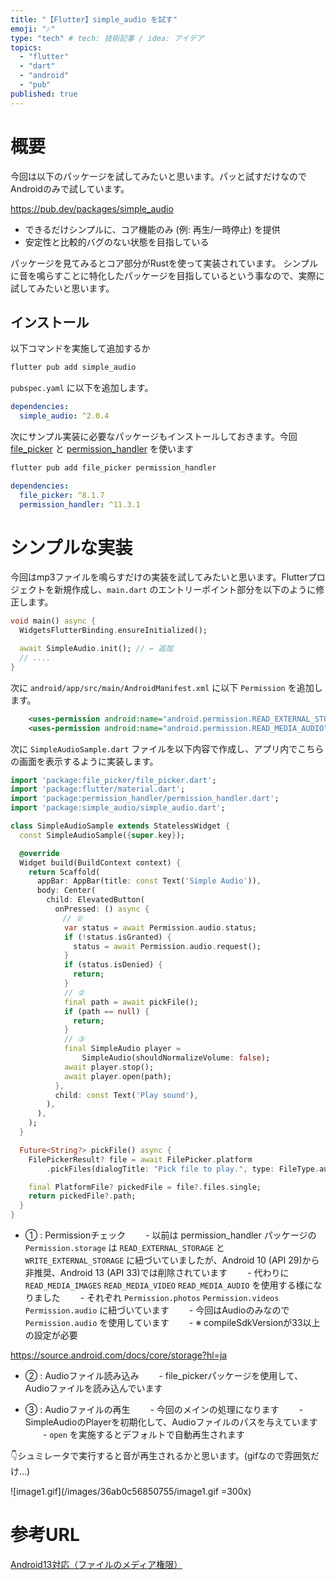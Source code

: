 ```yaml
---
title: "【Flutter】simple_audio を試す"
emoji: "🎶"
type: "tech" # tech: 技術記事 / idea: アイデア
topics:
  - "flutter"
  - "dart"
  - "android"
  - "pub"
published: true
---
```

# 概要
今回は以下のパッケージを試してみたいと思います。パッと試すだけなのでAndroidのみで試しています。

https://pub.dev/packages/simple_audio

- できるだけシンプルに、コア機能のみ (例: 再生/一時停止) を提供
- 安定性と比較的バグのない状態を目指している

パッケージを見てみるとコア部分がRustを使って実装されています。
シンプルに音を鳴らすことに特化したパッケージを目指しているという事なので、実際に試してみたいと思います。

## インストール

以下コマンドを実施して追加するか

```bash
flutter pub add simple_audio
```

`pubspec.yaml` に以下を追加します。

```yaml
dependencies:
  simple_audio: ^2.0.4
```

次にサンプル実装に必要なパッケージもインストールしておきます。今回 [file_picker](https://pub.dev/packages/file_picker) と [permission_handler](https://pub.dev/packages/permission_handler) を使います

```bash
flutter pub add file_picker permission_handler
```

```yaml
dependencies:
  file_picker: ^8.1.7
  permission_handler: ^11.3.1
```

# シンプルな実装

今回はmp3ファイルを鳴らすだけの実装を試してみたいと思います。Flutterプロジェクトを新規作成し、`main.dart` のエントリーポイント部分を以下のように修正します。

```dart
void main() async {
  WidgetsFlutterBinding.ensureInitialized();

  await SimpleAudio.init(); // ← 追加
  // ....
}
```

次に `android/app/src/main/AndroidManifest.xml` に以下 `Permission` を追加します。

```xml
    <uses-permission android:name="android.permission.READ_EXTERNAL_STORAGE" android:maxSdkVersion="32" />
    <uses-permission android:name="android.permission.READ_MEDIA_AUDIO" />
```

次に `SimpleAudioSample.dart` ファイルを以下内容で作成し、アプリ内でこちらの画面を表示するように実装します。

```dart
import 'package:file_picker/file_picker.dart';
import 'package:flutter/material.dart';
import 'package:permission_handler/permission_handler.dart';
import 'package:simple_audio/simple_audio.dart';

class SimpleAudioSample extends StatelessWidget {
  const SimpleAudioSample({super.key});

  @override
  Widget build(BuildContext context) {
    return Scaffold(
      appBar: AppBar(title: const Text('Simple Audio')),
      body: Center(
        child: ElevatedButton(
          onPressed: () async {
　　　　　　　// ①
            var status = await Permission.audio.status;
            if (!status.isGranted) {
              status = await Permission.audio.request();
            }
            if (status.isDenied) {
              return;
            }
            // ②
            final path = await pickFile();
            if (path == null) {
              return;
            }
            // ③
            final SimpleAudio player =
                SimpleAudio(shouldNormalizeVolume: false);
            await player.stop();
            await player.open(path);
          },
          child: const Text('Play sound'),
        ),
      ),
    );
  }

  Future<String?> pickFile() async {
    FilePickerResult? file = await FilePicker.platform
        .pickFiles(dialogTitle: "Pick file to play.", type: FileType.audio);

    final PlatformFile? pickedFile = file?.files.single;
    return pickedFile?.path;
  }
}
```

- ① : Permissionチェック
　　- 以前は permission_handler パッケージの`Permission.storage` は `READ_EXTERNAL_STORAGE` と `WRITE_EXTERNAL_STORAGE` に紐づいていましたが、Android 10 (API 29)から非推奨、Android 13 (API 33)では削除されています
　　- 代わりに `READ_MEDIA_IMAGES` `READ_MEDIA_VIDEO` `READ_MEDIA_AUDIO` を使用する様になりました
　　- それぞれ `Permission.photos` `Permission.videos` `Permission.audio` に紐づいています
　　- 今回はAudioのみなので `Permission.audio` を使用しています
　　- ※ compileSdkVersionが33以上の設定が必要

https://source.android.com/docs/core/storage?hl=ja

- ② : Audioファイル読み込み
　　- file_pickerパッケージを使用して、Audioファイルを読み込んでいます

- ③ : Audioファイルの再生
　　- 今回のメインの処理になります
　　- SimpleAudioのPlayerを初期化して、Audioファイルのパスを与えています
　　- `open` を実施するとデフォルトで自動再生されます

👇シュミレータで実行すると音が再生されるかと思います。(gifなので雰囲気だけ…)

![image1.gif](/images/36ab0c56850755/image1.gif =300x)

# 参考URL

[Android13対応（ファイルのメディア権限）](https://www.jisei-firm.com/android_develop42/)